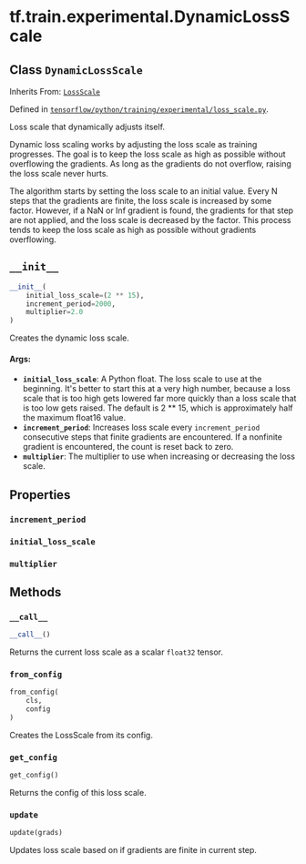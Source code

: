 <div itemscope itemtype="http://developers.google.com/ReferenceObject">
<meta itemprop="name" content="tf.train.experimental.DynamicLossScale" />
<meta itemprop="path" content="Stable" />
<meta itemprop="property" content="increment_period"/>
<meta itemprop="property" content="initial_loss_scale"/>
<meta itemprop="property" content="multiplier"/>
<meta itemprop="property" content="__call__"/>
<meta itemprop="property" content="__init__"/>
<meta itemprop="property" content="from_config"/>
<meta itemprop="property" content="get_config"/>
<meta itemprop="property" content="update"/>
</div>

# tf.train.experimental.DynamicLossScale

## Class `DynamicLossScale`

Inherits From: [`LossScale`](../../../tf/train/experimental/LossScale.md)



Defined in [`tensorflow/python/training/experimental/loss_scale.py`](/code/stable/tensorflow/python/training/experimental/loss_scale.py).

Loss scale that dynamically adjusts itself.

Dynamic loss scaling works by adjusting the loss scale as training progresses.
The goal is to keep the loss scale as high as possible without overflowing the
gradients. As long as the gradients do not overflow, raising the loss scale
never hurts.

The algorithm starts by setting the loss scale to an initial value. Every N
steps that the gradients are finite, the loss scale is increased by some
factor. However, if a NaN or Inf gradient is found, the gradients for that
step are not applied, and the loss scale is decreased by the factor. This
process tends to keep the loss scale as high as possible without gradients
overflowing.

<h2 id="__init__"><code>__init__</code></h2>

``` python
__init__(
    initial_loss_scale=(2 ** 15),
    increment_period=2000,
    multiplier=2.0
)
```

Creates the dynamic loss scale.

#### Args:

* <b>`initial_loss_scale`</b>: A Python float.  The loss scale to use at the
    beginning. It's better to start this at a very high number, because a
    loss scale that is too high gets lowered far more quickly than a loss
    scale that is too low gets raised. The default is 2 ** 15, which is
    approximately half the maximum float16 value.
* <b>`increment_period`</b>: Increases loss scale every `increment_period`
    consecutive steps that finite gradients are encountered. If a nonfinite
    gradient is encountered, the count is reset back to zero.
* <b>`multiplier`</b>: The multiplier to use when increasing or decreasing the loss
    scale.



## Properties

<h3 id="increment_period"><code>increment_period</code></h3>



<h3 id="initial_loss_scale"><code>initial_loss_scale</code></h3>



<h3 id="multiplier"><code>multiplier</code></h3>





## Methods

<h3 id="__call__"><code>__call__</code></h3>

``` python
__call__()
```

Returns the current loss scale as a scalar `float32` tensor.

<h3 id="from_config"><code>from_config</code></h3>

``` python
from_config(
    cls,
    config
)
```

Creates the LossScale from its config.

<h3 id="get_config"><code>get_config</code></h3>

``` python
get_config()
```

Returns the config of this loss scale.

<h3 id="update"><code>update</code></h3>

``` python
update(grads)
```

Updates loss scale based on if gradients are finite in current step.



